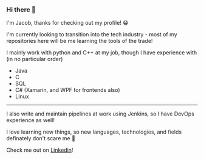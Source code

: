 ### Hi there 👋

I'm Jacob, thanks for checking out my profile! 😁

I'm currently looking to transition into the tech industry - most of my repositories here will be me learning the tools of the trade!

I mainly work with python and C++ at my job, though I have experience with (in no particular order) 
- Java
- C
- SQL
- C# (Xamarin, and WPF for frontends also)
- Linux

---

I also write and maintain pipelines at work using Jenkins, so I have DevOps experience as well!

I love learning new things, so new languages, technologies, and fields definately don't scare me 😤

Check me out on [Linkedin](https://linkedin.com/in/jacobablanchard)!
